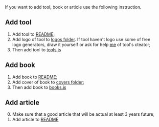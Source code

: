 If you want to add tool, book or article use the following instruction.

## Add tool
1. Add tool to [README](https://github.com/web-animation/web-animation.github.io/blob/master/README.md);
2. Add logo of tool to [logos folder](https://github.com/web-animation/web-animation.github.io/tree/master/data/logos). If tool haven't logo use some of free logo generators, draw it yourself or ask for help [me](https://github.com/sergey-pimenov) of tool's cteator;
3. Then add tool to [tools.js](https://github.com/web-animation/web-animation.github.io/tree/master/data/tools.js)

## Add book
1. Add book to [README](https://github.com/web-animation/web-animation.github.io/blob/master/README.md);
2. Add cover of book to [covers folder](https://github.com/web-animation/web-animation.github.io/tree/master/data/covers);
3. Then add book to [books.js](https://github.com/web-animation/web-animation.github.io/tree/master/data/books.js)


## Add article
0. Make sure that a good article that will be actual at least 3 years future;
1. Add article to [README](https://github.com/web-animation/web-animation.github.io/blob/master/README.md)
